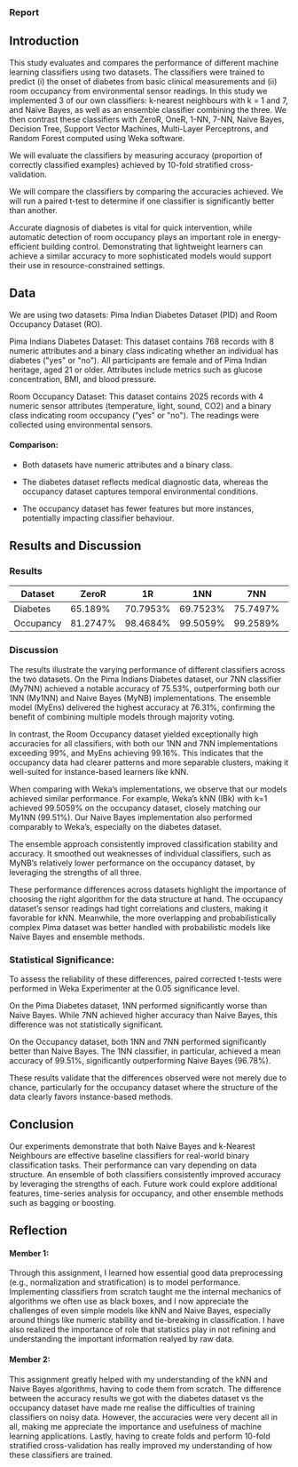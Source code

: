 ### Report 

## Introduction
This study evaluates and compares the performance of different machine learning classifiers using two datasets. The classifiers were trained to predict (i) the onset of diabetes from basic clinical measurements and (ii) room occupancy from environmental sensor readings. In this study we implemented 3 of our own classifiers: k-nearest neighbours with k = 1 and 7, and Naïve Bayes, as well as an ensemble classifier combining the three. We then contrast these classifiers with ZeroR, OneR, 1-NN, 7-NN, Naive Bayes, Decision Tree, Support Vector Machines, Multi-Layer Perceptrons, and Random Forest computed using Weka software.

We will evaluate the classifiers by measuring accuracy (proportion of correctly classified examples) achieved by 10-fold stratified cross-validation. 

We will compare the classifiers by comparing the accuracies achieved. We will run a paired t-test to determine if one classifier is significantly better than another.  

Accurate diagnosis of diabetes is vital for quick intervention, while automatic detection of room occupancy plays an important role in energy-efficient building control. Demonstrating that lightweight learners can achieve a similar accuracy to more sophisticated models would support their use in resource-constrained settings. 

## Data
We are using two datasets: Pima Indian Diabetes Dataset (PID) and Room Occupancy Dataset (RO). 

Pima Indians Diabetes Dataset: This dataset contains 768 records with 8 numeric attributes and a binary class indicating whether an individual has diabetes ("yes" or "no"). All participants are female and of Pima Indian heritage, aged 21 or older. Attributes include metrics such as glucose concentration, BMI, and blood pressure.

Room Occupancy Dataset: This dataset contains 2025 records with 4 numeric sensor attributes (temperature, light, sound, CO2) and a binary class indicating room occupancy ("yes" or "no"). The readings were collected using environmental sensors.

#### Comparison:

- Both datasets have numeric attributes and a binary class.

- The diabetes dataset reflects medical diagnostic data, whereas the occupancy dataset captures temporal environmental conditions.

- The occupancy dataset has fewer features but more instances, potentially impacting classifier behaviour.

## Results and Discussion

### Results


| Dataset   | ZeroR   | 1R       | 1NN      | 7NN      | NB       | DT       | MLP      | SVM      | RF       | **My1NN** | **My7NN**  | **MyNB** | **MyEns** |
|-----------|---------|----------|----------|----------|----------|----------|----------|----------|----------|-----------|-----------|----------|-----------|
| Diabetes  | 65.189% | 70.7953% | 69.7523% | 75.7497% | 74.7066% | 74.5763% | 75.0978% | 76.4016% | 77.4446% | 69.54%    |         75.53%     | 75.26%   | 76.31%    |
| Occupancy | 81.2747% | 98.4684% | 99.5059% | 99.2589% | 96.7885% | 99.5059% | 99.3083% | 98.419% | 99.7036% | 99.51% | 99.26% | 96.79% | 99.16% |

### Discussion
The results illustrate the varying performance of different classifiers across the two datasets. On the Pima Indians Diabetes dataset, our 7NN classifier (My7NN) achieved a notable accuracy of 75.53%, outperforming both our 1NN (My1NN) and Naive Bayes (MyNB) implementations. The ensemble model (MyEns) delivered the highest accuracy at 76.31%, confirming the benefit of combining multiple models through majority voting.

In contrast, the Room Occupancy dataset yielded exceptionally high accuracies for all classifiers, with both our 1NN and 7NN implementations exceeding 99%, and MyEns achieving 99.16%. This indicates that the occupancy data had clearer patterns and more separable clusters, making it well-suited for instance-based learners like kNN.

When comparing with Weka’s implementations, we observe that our models achieved similar performance. For example, Weka’s kNN (IBk) with k=1 achieved 99.5059% on the occupancy dataset, closely matching our My1NN (99.51%). Our Naive Bayes implementation also performed comparably to Weka’s, especially on the diabetes dataset.

The ensemble approach consistently improved classification stability and accuracy. It smoothed out weaknesses of individual classifiers, such as MyNB’s relatively lower performance on the occupancy dataset, by leveraging the strengths of all three.

These performance differences across datasets highlight the importance of choosing the right algorithm for the data structure at hand. The occupancy dataset’s sensor readings had tight correlations and clusters, making it favorable for kNN. Meanwhile, the more overlapping and probabilistically complex Pima dataset was better handled with probabilistic models like Naive Bayes and ensemble methods.

### Statistical Significance:

To assess the reliability of these differences, paired corrected t-tests were performed in Weka Experimenter at the 0.05 significance level.

On the Pima Diabetes dataset, 1NN performed significantly worse than Naive Bayes. While 7NN achieved higher accuracy than Naive Bayes, this difference was not statistically significant.

On the Occupancy dataset, both 1NN and 7NN performed significantly better than Naive Bayes. The 1NN classifier, in particular, achieved a mean accuracy of 99.51%, significantly outperforming Naive Bayes (96.78%).

These results validate that the differences observed were not merely due to chance, particularly for the occupancy dataset where the structure of the data clearly favors instance-based methods.

## Conclusion
Our experiments demonstrate that both Naive Bayes and k-Nearest Neighbours are effective baseline classifiers for real-world binary classification tasks. Their performance can vary depending on data structure. An ensemble of both classifiers consistently improved accuracy by leveraging the strengths of each. Future work could explore additional features, time-series analysis for occupancy, and other ensemble methods such as bagging or boosting.

## Reflection

#### Member 1:
Through this assignment, I learned how essential good data preprocessing (e.g., normalization and stratification) is to model performance. Implementing classifiers from scratch taught me the internal mechanics of algorithms we often use as black boxes, and I now appreciate the challenges of even simple models like kNN and Naive Bayes, especially around things like numeric stability and tie-breaking in classification. I have also realized the importance of role that statistics play in not refining and understanding the important information realyed by raw data.

#### Member 2:
This assignment greatly helped with my understanding of the kNN and Naive Bayes algorithms, having to code them from scratch. The difference between the accuracy results we got with the diabetes dataset vs the occupancy dataset have made me realise the difficulties of training classifiers on noisy data. However, the accuracies were very decent all in all, making me appreciate the importance and usefulness of machine learning applications. Lastly, having to create folds and perform 10-fold stratified cross-validation has really improved my understanding of how these classifiers are trained. 